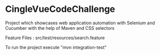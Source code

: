 # CingleVueCodeChallenge
Project which showcases web application automation with Selenium and Cucumber with the help of Maven and CSS selectors

Feature Files : src/test/resources/search.feature

To run the project execute "mvn integration-test"

